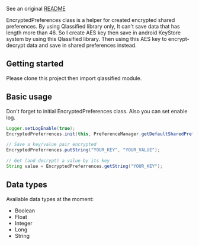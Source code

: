 See an original [README](https://github.com/Q42/Qlassified-Android)

EncryptedPreferences class is a helper for created encrypted shared preferences. By using Qlassified library only, It can't save data that has length more than 46. So I create AES key then save in android KeyStore system by using this Qlassified library. Then using this AES key to encrypt-decrypt data and save in shared preferences instead.


## Getting started

Please clone this project then import qlassified module.

## Basic usage

Don't forget to initial EncryptedPreferences class. Also you can set enable log.

```java
Logger.setLogEnable(true);
EncryptedPreferrences.init(this, PreferenceManager.getDefaultSharedPreferences(this));

// Save a key/value pair encrypted
EncryptedPreferrences.putString("YOUR_KEY", "YOUR_VALUE");

// Get (and decrypt) a value by its key
String value = EncryptedPreferrences.getString("YOUR_KEY");
```

## Data types

Available data types at the moment:

* Boolean
* Float
* Integer
* Long
* String